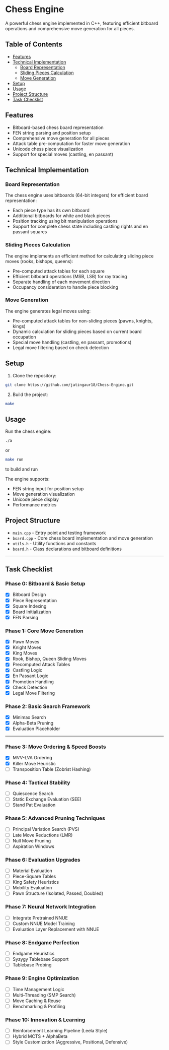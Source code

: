 
# Chess Engine

A powerful chess engine implemented in C++, featuring efficient bitboard operations and comprehensive move generation for all pieces.

## Table of Contents
- [Features](#features)
- [Technical Implementation](#technical-implementation)
  - [Board Representation](#board-representation)
  - [Sliding Pieces Calculation](#sliding-pieces-calculation)
  - [Move Generation](#move-generation)
- [Setup](#setup)
- [Usage](#usage)
- [Project Structure](#project-structure)
- [Task Checklist](#task-checklist)

## Features

- Bitboard-based chess board representation  
- FEN string parsing and position setup  
- Comprehensive move generation for all pieces  
- Attack table pre-computation for faster move generation  
- Unicode chess piece visualization  
- Support for special moves (castling, en passant)  

## Technical Implementation

### Board Representation

The chess engine uses bitboards (64-bit integers) for efficient board representation:
- Each piece type has its own bitboard  
- Additional bitboards for white and black pieces  
- Position tracking using bit manipulation operations  
- Support for complete chess state including castling rights and en passant squares  

### Sliding Pieces Calculation

The engine implements an efficient method for calculating sliding piece moves (rooks, bishops, queens):
- Pre-computed attack tables for each square  
- Efficient bitboard operations (MSB, LSB) for ray tracing  
- Separate handling of each movement direction  
- Occupancy consideration to handle piece blocking  

### Move Generation

The engine generates legal moves using:
- Pre-computed attack tables for non-sliding pieces (pawns, knights, kings)  
- Dynamic calculation for sliding pieces based on current board occupation  
- Special move handling (castling, en passant, promotions)  
- Legal move filtering based on check detection  

## Setup

1. Clone the repository:
```bash
git clone https://github.com/jatingaur18/Chess-Engine.git
```

2. Build the project:
```bash
make
```

## Usage

Run the chess engine:
```bash
./a
```
or
```bash
make run
```
to build and run

The engine supports:
- FEN string input for position setup  
- Move generation visualization  
- Unicode piece display  
- Performance metrics  

## Project Structure

- `main.cpp` - Entry point and testing framework  
- `board.cpp` - Core chess board implementation and move generation  
- `utils.h` - Utility functions and constants  
- `board.h` - Class declarations and bitboard definitions  

---

## Task Checklist

### Phase 0: Bitboard & Basic Setup
- [x] Bitboard Design  
- [x] Piece Representation  
- [x] Square Indexing  
- [x] Board Initialization  
- [x] FEN Parsing  

###  Phase 1: Core Move Generation
- [x] Pawn Moves  
- [x] Knight Moves  
- [x] King Moves  
- [x] Rook, Bishop, Queen Sliding Moves  
- [x] Precomputed Attack Tables  
- [x] Castling Logic  
- [x] En Passant Logic  
- [x] Promotion Handling  
- [x] Check Detection  
- [x] Legal Move Filtering  

###  Phase 2: Basic Search Framework
- [x] Minimax Search  
- [x] Alpha-Beta Pruning  
- [x] Evaluation Placeholder  

---

###  Phase 3: Move Ordering & Speed Boosts
- [x] MVV-LVA Ordering  
- [x] Killer Move Heuristic  
- [ ] Transposition Table (Zobrist Hashing)  

###  Phase 4: Tactical Stability
- [ ] Quiescence Search  
- [ ] Static Exchange Evaluation (SEE)  
- [ ] Stand Pat Evaluation  

###  Phase 5: Advanced Pruning Techniques
- [ ] Principal Variation Search (PVS)  
- [ ] Late Move Reductions (LMR)  
- [ ] Null Move Pruning  
- [ ] Aspiration Windows  

###  Phase 6: Evaluation Upgrades
- [ ] Material Evaluation  
- [ ] Piece-Square Tables  
- [ ] King Safety Heuristics  
- [ ] Mobility Evaluation  
- [ ] Pawn Structure (Isolated, Passed, Doubled)  

###  Phase 7: Neural Network Integration
- [ ] Integrate Pretrained NNUE  
- [ ] Custom NNUE Model Training  
- [ ] Evaluation Layer Replacement with NNUE  

###  Phase 8: Endgame Perfection
- [ ] Endgame Heuristics  
- [ ] Syzygy Tablebase Support  
- [ ] Tablebase Probing  

###  Phase 9: Engine Optimization
- [ ] Time Management Logic  
- [ ] Multi-Threading (SMP Search)  
- [ ] Move Caching & Reuse  
- [ ] Benchmarking & Profiling  

###  Phase 10: Innovation & Learning
- [ ] Reinforcement Learning Pipeline (Leela Style)  
- [ ] Hybrid MCTS + AlphaBeta  
- [ ] Style Customization (Aggressive, Positional, Defensive)  